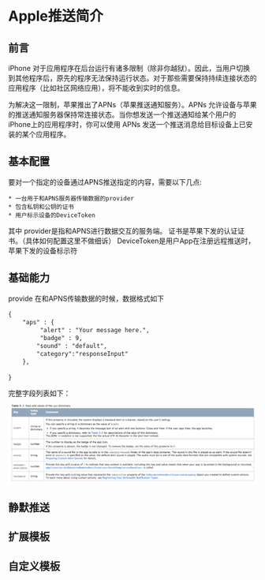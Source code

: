 # Apple推送简介
## 前言

iPhone 对于应用程序在后台运行有诸多限制（除非你越狱）。因此，当用户切换到其他程序后，原先的程序无法保持运行状态。对于那些需要保持持续连接状态的应用程序（比如社区网络应用），将不能收到实时的信息。

为解决这一限制，苹果推出了APNs（苹果推送通知服务）。APNs 允许设备与苹果的推送通知服务器保持常连接状态。当你想发送一个推送通知给某个用户的iPhone上的应用程序时，你可以使用 APNs 发送一个推送消息给目标设备上已安装的某个应用程序。

## 基本配置

要对一个指定的设备通过APNS推送指定的内容，需要以下几点:

	* 一台用于和APNS服务器传输数据的provider
	* 包含私钥和公钥的证书
	* 用户标示设备的DeviceToken

其中
	provider是指和APNS进行数据交互的服务端。
	证书是苹果下发的认证证书。（具体如何配置这里不做细诉）
	DeviceToken是用户App在注册远程推送时，苹果下发的设备标示符

## 基础能力

provide 在和APNS传输数据的时候，数据格式如下
	
	{
    	"aps" : {
       		 "alert" : "Your message here.",
        	 "badge" : 9,
	        "sound" : "default",
			"category":"responseInput"
    	},

	}


完整字段列表如下：

![Image](https://github.com/Ambtion/ambtion.github.io/blob/master/imageSource/notification/alert.png?raw=ture)

## 静默推送
	
## 扩展模板

## 自定义模板